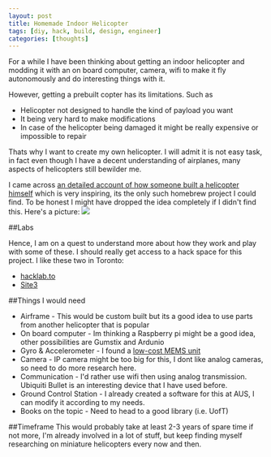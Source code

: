 ```yaml
---
layout: post
title: Homemade Indoor Helicopter
tags: [diy, hack, build, design, engineer]
categories: [thoughts]
---
```


For a while I have been thinking about getting an indoor helicopter and modding 
it with an on board computer, camera, wifi to make it fly autonomously and do 
interesting things with it. 

However, getting a prebuilt copter has its limitations. Such as
* Helicopter not designed to handle the kind of payload you want
* It being very hard to make modifications
* In case of the helicopter being damaged it might be really expensive or 
impossible to repair

Thats why I want to create my own helicopter. I will admit it is not easy task, 
in fact even though I have a decent understanding of airplanes, many aspects of 
helicopters still bewilder me.

I came across [an detailed account of how someone built a helicopter himself](http://www.angelfire.com/blues/heli_project/) 
which is very inspiring, its the only such homebrew project I could find. To be
honest I might have dropped the idea completely if I didn't find this. Here's a picture:
<img src="http://www.angelfire.com/blues/heli_project/pic.jpg">


##Labs

Hence, I am on a quest to understand more about how they work and play with some
of these. I should really get access to a hack space for this project. I like
these two in Toronto:
* [hacklab.to](http://hacklab.to)
* [Site3](site3.ca)


##Things I would need
* Airframe - This would be custom built but its a good idea to use parts from 
another helicopter that is popular
* On board computer - Im thinking a Raspberry pi might be a good idea, other 
possibilities are Gumstix and Ardunio
* Gyro & Accelerometer - I found a [low-cost MEMS unit](http://www.st.com/internet/com/TECHNICAL_RESOURCES/TECHNICAL_LITERATURE/DATASHEET/DM00034579.pdf)
* Camera - IP camera might be too big for this, I dont like analog cameras, 
so need to do more research here.
* Communication - I'd rather use wifi then using analog transmission. Ubiquiti 
Bullet is an interesting device that I have used before.
* Ground Control Station - I already created a software for this at AUS, I can 
modify it according to my needs.
* Books on the topic - Need to head to a good library (i.e. UofT)

##Timeframe
This would probably take at least 2-3 years of spare time if not more, I'm already
involved in a lot of stuff, but keep finding myself researching on miniature
helicopters every now and then.
 